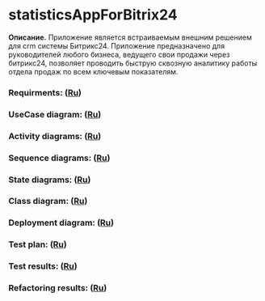 # statisticsAppForBitrix24
**Описание.** Приложение является встраиваемым внешним решением для crm системы Битрикс24. Приложение предназначено для руководителей любого бизнеса, ведущего свои продажи через битрикс24, позволяет проводить быструю сквозную аналитику работы отдела продаж по всем ключевым показателям. 

### Requirments: ([Ru](https://github.com/kirillEvstrat/statisticsAppForBitrix24/blob/master/doc/SRS.md))
### UseCase diagram: ([Ru](https://github.com/kirillEvstrat/statisticsAppForBitrix24/blob/master/diagrams/useCase1.md))
### Activity diagrams: ([Ru](https://github.com/kirillEvstrat/statisticsAppForBitrix24/blob/master/diagrams/activity/activity.md))
### Sequence diagrams: ([Ru](https://github.com/kirillEvstrat/statisticsAppForBitrix24/blob/master/diagrams/sequence/sequence1.md))
### State diagrams: ([Ru](https://github.com/kirillEvstrat/statisticsAppForBitrix24/blob/master/diagrams/state/state.md))
### Class diagram: ([Ru](https://github.com/kirillEvstrat/statisticsAppForBitrix24/blob/master/diagrams/class.png))
### Deployment diagram: ([Ru](https://github.com/kirillEvstrat/statisticsAppForBitrix24/blob/master/diagrams/deployment.png))
### Test plan: ([Ru](https://github.com/kirillEvstrat/statisticsAppForBitrix24/blob/master/documentation/testPlan.md))
### Test results: ([Ru](https://github.com/kirillEvstrat/statisticsAppForBitrix24/blob/master/documentation/testResult.md))
### Refactoring results: ([Ru](https://github.com/kirillEvstrat/statisticsAppForBitrix24/blob/master/documentation/refactoring.md))



